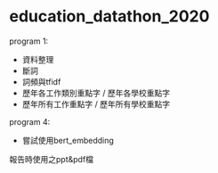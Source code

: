 # education_datathon_2020
program 1:
- 資料整理
- 斷詞
- 詞頻與tfidf
- 歷年各工作類別重點字 / 歷年各學校重點字
- 歷年所有工作重點字 / 歷年所有學校重點字

program 4:
- 嘗試使用bert_embedding

報告時使用之ppt&pdf檔
